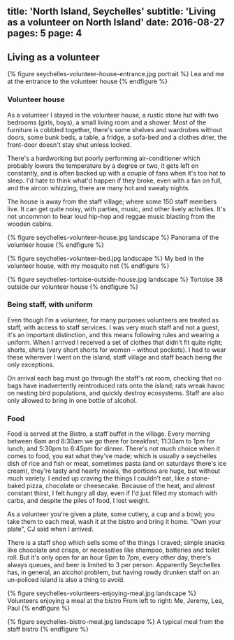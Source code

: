 title: 'North Island, Seychelles'
subtitle: 'Living as a volunteer on North Island'
date: 2016-08-27
pages: 5
page: 4
---

## Living as a volunteer

{% figure seychelles-volunteer-house-entrance.jpg portrait %}
Lea and me at the entrance to the volunteer house
{% endfigure %}

### Volunteer house

As a volunteer I stayed in the volunteer house, a rustic stone hut with two bedrooms (girls, boys), a small living room and a shower. Most of the furniture is cobbled together, there's some shelves and wardrobes without doors, some bunk beds, a table, a fridge, a sofa-bed and a clothes drier, the front-door doesn't stay shut unless locked.

There's a hardworking but poorly performing air-conditioner which probably lowers the temperature by a degree or two, it gets left on constantly, and is often backed up with a couple of fans when it's too hot to sleep. I'd hate to think what'd happen if they broke, even with a fan on full, and the aircon whizzing, there are many hot and sweaty nights.

The house is away from the staff village; where some 150 staff members live. It can get quite noisy, with parties, music, and other lively activities. It's not uncommon to hear loud hip-hop and reggae music blasting from the wooden cabins.

{% figure seychelles-volunteer-house.jpg landscape %}
Panorama of the volunteer house
{% endfigure %}

{% figure seychelles-volunteer-bed.jpg landscape %}
My bed in the volunteer house, with my mosquito net
{% endfigure %}

{% figure seychelles-tortoise-outside-house.jpg landscape %}
Tortoise 38 outside our volunteer house
{% endfigure %}

### Being staff, with uniform

Even though I’m a volunteer, for many purposes volunteers are treated as staff, with access to staff services. I was very much staff and not a guest, it's an important distinction, and this means following rules and wearing a uniform. When I arrived I received a set of clothes that didn't fit quite right; shorts, shirts (very short shorts for women – without pockets). I had to wear these wherever I went on the island, staff village and staff beach being the only exceptions.

On arrival each bag must go through the staff's rat room, checking that no bags have inadvertently reintroduced rats onto the island; rats wreak havoc on nesting bird populations, and quickly destroy ecosystems. Staff are also only allowed to bring in one bottle of alcohol.

### Food

Food is served at the Bistro, a staff buffet in the village. Every morning between 6am and 8:30am we go there for breakfast; 11:30am to 1pm for lunch; and 5:30pm to 6:45pm for dinner. There's not much choice when it comes to food, you eat what they've made; which is usually a seychelles dish of rice and fish or meat, sometimes pasta (and on saturdays there's ice cream), they're tasty and hearty meals, the portions are huge, but without much variety. I ended up craving the things I couldn’t eat, like a stone-baked pizza, chocolate or cheesecake. Because of the heat, and almost constant thirst, I felt hungry all day, even if I'd just filled my stomach with carbs, and despite the piles of food, I lost weight.

As a volunteer you're given a plate, some cutlery, a cup and a bowl; you take them to each meal, wash it at the bistro and bring it home. "Own your plate", CJ said when I arrived.

There is a staff shop which sells some of the things I craved; simple snacks like chocolate and crisps, or necessities like shampoo, batteries and toilet roll. But it's only open for an hour 6pm to 7pm, every other day, there's always queues, and beer is limited to 3 per person. Apparently Seychelles has, in general, an alcohol problem, but having rowdy drunken staff on an un-policed island is also a thing to avoid.

{% figure seychelles-volunteers-enjoying-meal.jpg landscape %}
Volunteers enjoying a meal at the bistro
From left to right: Me, Jeremy, Lea, Paul
{% endfigure %}

{% figure seychelles-bistro-meal.jpg landscape %}
A typical meal from the staff bistro
{% endfigure %}
